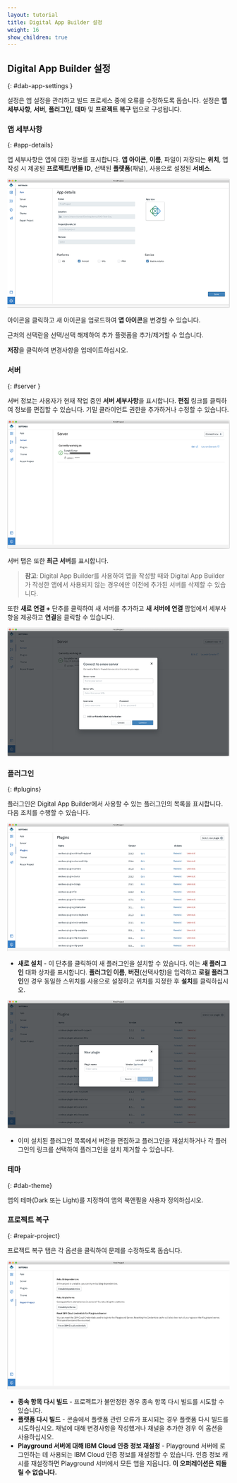 ```yaml
---
layout: tutorial
title: Digital App Builder 설정
weight: 16
show_children: true
---
```

<!-- NLS_CHARSET=UTF-8 -->

## Digital App Builder 설정
{: #dab-app-settings }

설정은 앱 설정을 관리하고 빌드 프로세스 중에 오류를 수정하도록 돕습니다. 설정은 **앱 세부사항**, **서버**, **플러그인**, **테마** 및 **프로젝트 복구** 탭으로 구성됩니다.

### 앱 세부사항
{: #app-details}

앱 세부사항은 앱에 대한 정보를 표시합니다. **앱 아이콘**, **이름**, 파일이 저장되는 **위치**, 앱 작성 시 제공된 **프로젝트/번들 ID**, 선택된 **플랫폼**(채널), 사용으로 설정된 **서비스**.

![앱 세부사항 설정](dab-settings.png)

아이콘을 클릭하고 새 아이콘을 업로드하여 **앱 아이콘**을 변경할 수 있습니다.

근처의 선택란을 선택/선택 해제하여 추가 플랫폼을 추가/제거할 수 있습니다.

**저장**을 클릭하여 변경사항을 업데이트하십시오.

### 서버
{: #server }

서버 정보는 사용자가 현재 작업 중인 **서버 세부사항**을 표시합니다. **편집** 링크를 클릭하여 정보를 편집할 수 있습니다. 기밀 클라이언트 권한을 추가하거나 수정할 수 있습니다.

![서버 세부사항 설정](dab-settings-server.png)

서버 탭은 또한 **최근 서버**를 표시합니다.

>**참고**: Digital App Builder를 사용하여 앱을 작성할 때와 Digital App Builder가 작성한 앱에서 사용되지 않는 경우에만 이전에 추가된 서버를 삭제할 수 있습니다.

또한 **새로 연결 +** 단추를 클릭하여 새 서버를 추가하고 **새 서버에 연결** 팝업에서 세부사항을 제공하고 **연결**을 클릭할 수 있습니다.

![새 서버 설정](dab-settings-new-server.png)

### **플러그인**
{: #plugins}

플러그인은 Digital App Builder에서 사용할 수 있는 플러그인의 목록을 표시합니다. 다음 조치를 수행할 수 있습니다.

![사용 가능한 플러그인 설정](dab-settings-plugins.png)

* **새로 설치** - 이 단추를 클릭하여 새 플러그인을 설치할 수 있습니다. 이는 **새 플러그인** 대화 상자를 표시합니다. **플러그인 이름**, **버전**(선택사항)을 입력하고 **로컬 플러그인**인 경우 동일한 스위치를 사용으로 설정하고 위치를 지정한 후 **설치**를 클릭하십시오.

![새 플러그인 설정](dab-settings-new-plugins.png)

* 이미 설치된 플러그인 목록에서 버전을 편집하고 플러그인을 재설치하거나 각 플러그인의 링크를 선택하여 플러그인을 설치 제거할 수 있습니다.


### 테마
{: #dab-theme}

앱의 테마(Dark 또는 Light)를 지정하여 앱의 룩앤필을 사용자 정의하십시오. 

### 프로젝트 복구
{: #repair-project}

프로젝트 복구 탭은 각 옵션을 클릭하여 문제를 수정하도록 돕습니다.

![복구 설정](dab-settings-repair.png)

* **종속 항목 다시 빌드** - 프로젝트가 불안정한 경우 종속 항목 다시 빌드를 시도할 수 있습니다.
* **플랫폼 다시 빌드** - 콘솔에서 플랫폼 관련 오류가 표시되는 경우 플랫폼 다시 빌드를 시도하십시오. 채널에 대해 변경사항을 작성했거나 채널을 추가한 경우 이 옵션을 사용하십시오.
* **Playground 서버에 대해 IBM Cloud 인증 정보 재설정** - Playground 서버에 로그인하는 데 사용되는 IBM Cloud 인증 정보를 재설정할 수 있습니다. 인증 정보 캐시를 재설정하면 Playground 서버에서 모든 앱을 지웁니다. **이 오퍼레이션은 되돌릴 수 없습니다.**
